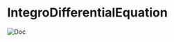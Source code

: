 # IntegroDifferentialEquation
![Doc](http://docs.google.com/viewer?url=https://raw.githubusercontent.com/VatsalSy/IntegroDifferentialEquation/master/Documentation.pdf)
